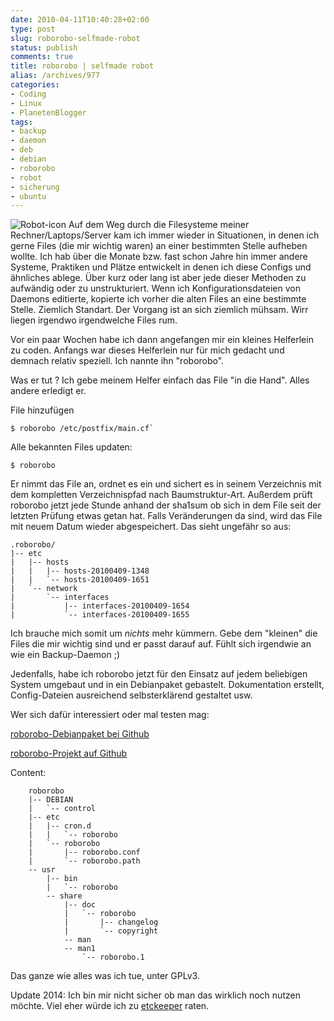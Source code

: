 ```yaml
---
date: 2010-04-11T10:40:28+02:00
type: post
slug: roborobo-selfmade-robot
status: publish
comments: true
title: roborobo | selfmade robot
alias: /archives/977
categories:
- Coding
- Linux
- PlanetenBlogger
tags:
- backup
- daemon
- deb
- debian
- roborobo
- robot
- sicherung
- ubuntu
---
```


![Robot-icon](/uploads/2010/04/Robot-icon.png)
Auf dem Weg durch die Filesysteme meiner Rechner/Laptops/Server kam ich immer wieder in Situationen, in denen ich gerne Files (die mir wichtig waren) an einer bestimmten Stelle aufheben wollte. Ich hab über die Monate bzw. fast schon Jahre hin immer andere Systeme, Praktiken und Plätze entwickelt in denen ich diese Configs und ähnliches ablege. Über kurz oder lang ist aber jede dieser Methoden zu aufwändig oder zu unstrukturiert. Wenn ich Konfigurationsdateien von Daemons editierte, kopierte ich vorher die alten Files an eine bestimmte Stelle. Ziemlich Standart. Der Vorgang ist an sich ziemlich mühsam. Wirr liegen irgendwo irgendwelche Files rum.

Vor ein paar Wochen habe ich dann angefangen mir ein kleines Helferlein zu coden. Anfangs war dieses Helferlein nur für mich gedacht und demnach relativ speziell. Ich nannte ihn "roborobo".

Was er tut ? Ich gebe meinem Helfer einfach das File "in die Hand". Alles andere erledigt er.

File hinzufügen

```
$ roborobo /etc/postfix/main.cf`
```

Alle bekannten Files updaten:
```
$ roborobo
```

Er nimmt das File an, ordnet es ein und sichert es in seinem Verzeichnis mit dem kompletten Verzeichnispfad nach Baumstruktur-Art. Außerdem prüft roborobo jetzt jede Stunde anhand der sha1sum ob sich in dem File seit der letzten Prüfung etwas getan hat. Falls Veränderungen da sind, wird das File mit neuem Datum wieder abgespeichert. Das sieht ungefähr so aus:

    .roborobo/
    |-- etc
    |   |-- hosts
    |   |   |-- hosts-20100409-1348
    |   |   `-- hosts-20100409-1651
    |   `-- network
    |       `-- interfaces
    |           |-- interfaces-20100409-1654
    |           `-- interfaces-20100409-1655


Ich brauche mich somit um _nichts_ mehr kümmern. Gebe dem "kleinen" die Files die mir wichtig sind und er passt darauf auf. Fühlt sich irgendwie an wie ein Backup-Daemon ;)

Jedenfalls, habe ich roborobo jetzt für den Einsatz auf jedem beliebigen System umgebaut und in ein Debianpaket gebastelt. Dokumentation erstellt, Config-Dateien ausreichend selbsterklärend gestaltet usw.

Wer sich dafür interessiert oder mal testen mag:

[roborobo-Debianpaket bei Github](http://github.com/noqqe/roborobo/downloads)

[roborobo-Projekt auf Github](http://github.com/noqqe/roborobo/)

Content:

```
    roborobo
    |-- DEBIAN
    |   `-- control
    |-- etc
    |   |-- cron.d
    |   |   `-- roborobo
    |   `-- roborobo
    |       |-- roborobo.conf
    |       `-- roborobo.path
    -- usr
        |-- bin
        |   `-- roborobo
        -- share
            |-- doc
            |   `-- roborobo
            |       |-- changelog
            |       `-- copyright
            -- man
            -- man1
                `-- roborobo.1
```

Das ganze wie alles was ich tue, unter GPLv3.


Update 2014: Ich bin mir nicht sicher ob man das wirklich noch nutzen möchte.
Viel eher würde ich zu [etckeeper](http://joeyh.name/code/etckeeper/) raten.
